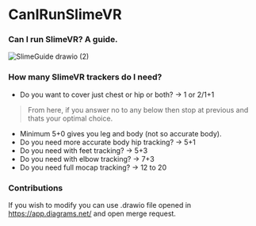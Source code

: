 # CanIRunSlimeVR
### Can I run SlimeVR? A guide.

![SlimeGuide drawio (2)](https://github.com/MenacingExiler/CanIRunSlimeVR/assets/95016176/78cd78ad-2934-46af-8823-4abd5f9f3c8f)

### How many SlimeVR trackers do I need?

- Do you want to cover just chest or hip or both? -> 1 or 2/1+1
>From here, if you answer no to any below then stop at previous and thats your optimal choice.
- Minimum 5+0 gives you leg and body (not so accurate body).
- Do you need more accurate body hip tracking? -> 5+1
- Do you need with feet tracking? -> 5+3
- Do you need with elbow tracking? -> 7+3
- Do you need full mocap tracking? -> 12 to 20

### Contributions

If you wish to modify you can use .drawio file opened in https://app.diagrams.net/ and open merge request.
